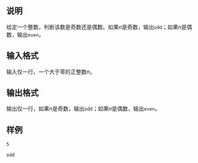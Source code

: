 <h2>说明</h2>

给定一个整数，判断该数是奇数还是偶数。如果$n$是奇数，输出<code>odd</code>；如果$n$是偶数，输出<code>even</code>。
<h2>输入格式</h2>

输入仅一行，一个大于零的正整数$n$。

<h2>输出格式</h2>

输出仅一行，如果$n$是奇数，输出<code>odd</code>；如果$n$是偶数，输出<code>even</code>。

<h2>样例</h2>
<pre><code class="language-input1">5</code></pre><pre><code class="language-output1">odd</code></pre>
